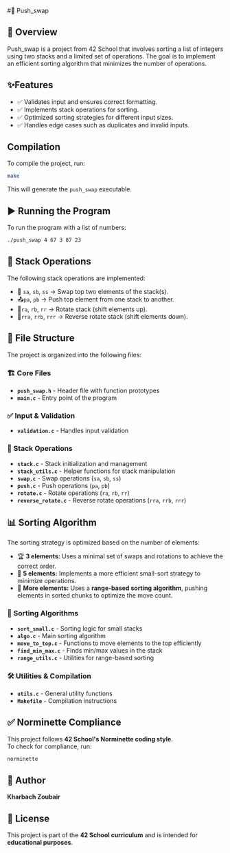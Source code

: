 #🚀 Push_swap

## 📌 Overview
Push_swap is a project from 42 School that involves sorting a list of integers using two stacks and a limited set of operations. The goal is to implement an efficient sorting algorithm that minimizes the number of operations.

## ✨Features
- ✅ Validates input and ensures correct formatting.
- ✅ Implements stack operations for sorting.
- ✅ Optimized sorting strategies for different input sizes.
- ✅ Handles edge cases such as duplicates and invalid inputs.

## Compilation
To compile the project, run:
```bash
make
```
This will generate the `push_swap` executable.

## ▶️ Running the Program
To run the program with a list of numbers:

```bash
./push_swap 4 67 3 87 23
```

## 🔄 Stack Operations
The following stack operations are implemented:

- 🔄 `sa`, `sb`, `ss` → Swap top two elements of the stack(s).
- 📤`pa`, `pb` → Push top element from one stack to another.
- 🔁`ra`, `rb`, `rr` → Rotate stack (shift elements up).
- 🔄`rra`, `rrb`, `rrr` → Reverse rotate stack (shift elements down).

## 📂 File Structure

The project is organized into the following files:

### 🏗 Core Files  
- **`push_swap.h`** - Header file with function prototypes  
- **`main.c`** - Entry point of the program  

### ✅ Input & Validation  
- **`validation.c`** - Handles input validation  

### 📌 Stack Operations  
- **`stack.c`** - Stack initialization and management  
- **`stack_utils.c`** - Helper functions for stack manipulation  
- **`swap.c`** - Swap operations (`sa`, `sb`, `ss`)  
- **`push.c`** - Push operations (`pa`, `pb`)  
- **`rotate.c`** - Rotate operations (`ra`, `rb`, `rr`)  
- **`reverse_rotate.c`** - Reverse rotate operations (`rra`, `rrb`, `rrr`)  

## 📊 Sorting Algorithm

The sorting strategy is optimized based on the number of elements:

- 🏆 **3 elements:** Uses a minimal set of swaps and rotations to achieve the correct order.
- 🎯 **5 elements:** Implements a more efficient small-sort strategy to minimize operations.
- 🚀 **More elements:** Uses a **range-based sorting algorithm**, pushing elements in sorted chunks to optimize the move count.


### 🔢 Sorting Algorithms  
- **`sort_small.c`** - Sorting logic for small stacks  
- **`algo.c`** - Main sorting algorithm  
- **`move_to_top.c`** - Functions to move elements to the top efficiently  
- **`find_min_max.c`** - Finds min/max values in the stack  
- **`range_utils.c`** - Utilities for range-based sorting  

### 🛠 Utilities & Compilation  
- **`utils.c`** - General utility functions  
- **`Makefile`** - Compilation instructions  

## ✅ Norminette Compliance

This project follows **42 School's Norminette coding style**.  
To check for compliance, run:

```bash
norminette
```

## 👤 Author  
**Kharbach Zoubair**  

## 📜 License  
This project is part of the **42 School curriculum** and is intended for **educational purposes**.  

